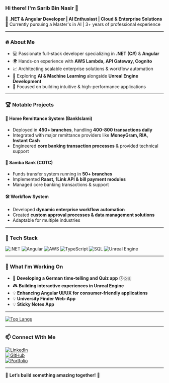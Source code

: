 ### Hi there! I'm Sarib Bin Nasir 👋

🚀 **.NET & Angular Developer | AI Enthusiast | Cloud & Enterprise Solutions**  
📍 Currently pursuing a Master's in AI | 3+ years of professional experience  

---

### 🔥 About Me
- 💻 Passionate full-stack developer specializing in **.NET (C#)** & **Angular**
- 🌍 Hands-on experience with **AWS Lambda, API Gateway, Cognito**
- 📈 Architecting scalable enterprise solutions & workflow automation
- 🤖 Exploring **AI & Machine Learning** alongside **Unreal Engine Development**
- 🎯 Focused on building intuitive & high-performance applications

---

### 🏆 Notable Projects
#### **🏦 Home Remittance System (BankIslami)**
- Deployed in **450+ branches**, handling **400-800 transactions daily**
- Integrated with major remittance providers like **MoneyGram, RIA, Instant Cash**
- Engineered **core banking transaction processes** & provided technical support

#### **💸 Samba Bank (COTC)**
- Funds transfer system running in **50+ branches**
- Implemented **Raast, 1Link API & bill payment modules**
- Managed core banking transactions & support

#### **🛠️ Workflow System**
- Developed **dynamic enterprise workflow automation**
- Created **custom approval processes & data management solutions**
- Adaptable for multiple industries

---

### 🚀 Tech Stack
![.NET](https://img.shields.io/badge/.NET-5C2D91?style=flat-square&logo=dotnet&logoColor=white) ![Angular](https://img.shields.io/badge/Angular-DD0031?style=flat-square&logo=angular&logoColor=white) ![AWS](https://img.shields.io/badge/AWS-232F3E?style=flat-square&logo=amazonaws&logoColor=white) ![TypeScript](https://img.shields.io/badge/TypeScript-007ACC?style=flat-square&logo=typescript&logoColor=white) ![SQL](https://img.shields.io/badge/SQL-CC2927?style=flat-square&logo=microsoftsqlserver&logoColor=white) ![Unreal Engine](https://img.shields.io/badge/Unreal%20Engine-313131?style=flat-square&logo=unrealengine&logoColor=white)

---

### 🌟 What I’m Working On
- 📱 **Developing a German time-telling and Quiz app** 🕒🇩🇪
- 🎮 **Building interactive experiences in Unreal Engine**
- 💡 **Enhancing Angular UI/UX for consumer-friendly applications**
- 💡 **University Finder Web-App**
- 💡 **Sticky Notes App**
---

<!---
[![GitHub Streak](https://github-readme-streak-stats.herokuapp.com?user=arslanaka&theme=dark&hide_border=true)](https://git.io/streak-stats)
--->

[![Top Langs](https://github-readme-stats.vercel.app/api/top-langs/?username=sarib-nasir&layout=compact&theme=vision-friendly-dark)](https://github.com/anuraghazra/github-readme-stats)
<img src="https://komarev.com/ghpvc/?username=sarib-nasir&style=flat-square&color=blue" alt=""/>


---

<!---
### :writing_hand: Blog Posts :
--->
### 📫 Connect With Me
[![LinkedIn](https://img.shields.io/badge/LinkedIn-0077B5?style=flat-square&logo=linkedin&logoColor=white)](https://linkedin.com/in/your-profile)  
[![GitHub](https://img.shields.io/badge/GitHub-100000?style=flat-square&logo=github&logoColor=white)](https://github.com/your-github)  
[![Portfolio](https://img.shields.io/badge/Portfolio-000000?style=flat-square&logo=vercel&logoColor=white)](https://yourportfolio.com)

---

📌 **Let’s build something amazing together!** 🚀
